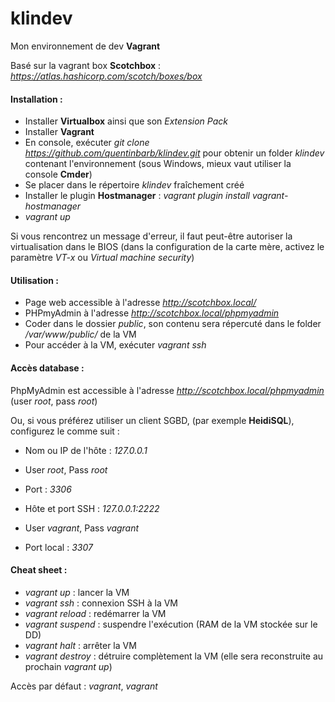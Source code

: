 # klindev

Mon environnement de dev __Vagrant__

Basé sur la vagrant box __Scotchbox__ : _https://atlas.hashicorp.com/scotch/boxes/box_

#### Installation :
* Installer __Virtualbox__ ainsi que son _Extension Pack_
* Installer __Vagrant__
* En console, exécuter _git clone https://github.com/quentinbarb/klindev.git_ pour obtenir un folder _klindev_ contenant l'environnement (sous Windows, mieux vaut utiliser la console __Cmder__)
* Se placer dans le répertoire _klindev_ fraîchement créé
* Installer le plugin __Hostmanager__ : _vagrant plugin install vagrant-hostmanager_
* _vagrant up_ 

Si vous rencontrez un message d'erreur, il faut peut-être autoriser la virtualisation dans le BIOS (dans la configuration de la carte mère, activez le paramètre _VT-x_ ou _Virtual machine security_)

#### Utilisation :
* Page web accessible à l'adresse _http://scotchbox.local/_
* PHPmyAdmin à l'adresse _http://scotchbox.local/phpmyadmin_
* Coder dans le dossier _public_, son contenu sera répercuté dans le folder _/var/www/public/_ de la VM
* Pour accéder à la VM, exécuter _vagrant ssh_

#### Accès database :
PhpMyAdmin est accessible à l'adresse _http://scotchbox.local/phpmyadmin_ (user _root_, pass _root_)

Ou, si vous préférez utiliser un client SGBD, (par exemple __HeidiSQL__), configurez le comme suit :
* Nom ou IP de l'hôte : _127.0.0.1_
* User _root_, Pass _root_
* Port : _3306_

* Hôte et port SSH : _127.0.0.1:2222_
* User _vagrant_, Pass _vagrant_
* Port local : _3307_

#### Cheat sheet :
* _vagrant up_ : lancer la VM
* _vagrant ssh_ : connexion SSH à la VM
* _vagrant reload_ : redémarrer la VM
* _vagrant suspend_ : suspendre l'exécution (RAM de la VM stockée sur le DD)
* _vagrant halt_ : arrêter la VM
* _vagrant destroy_ : détruire complètement la VM (elle sera reconstruite au prochain _vagrant up_)

Accès par défaut : _vagrant_, _vagrant_

